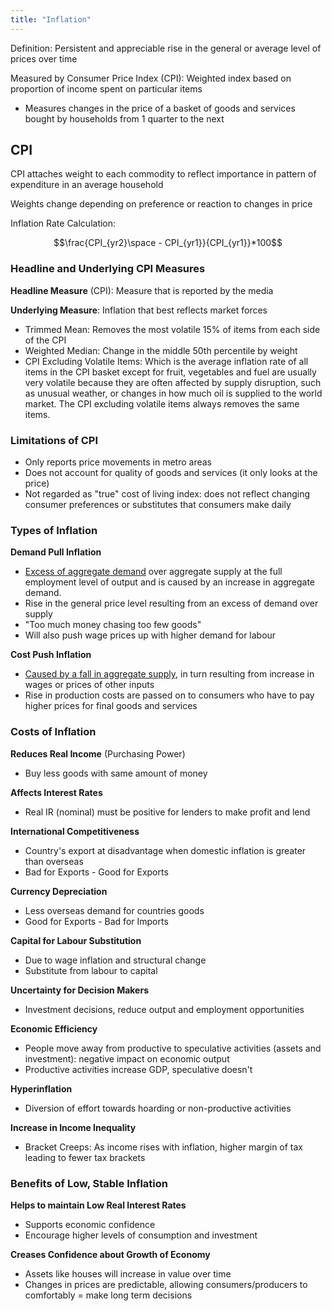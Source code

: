 ```yaml
---
title: "Inflation"
---
```


Definition: Persistent and appreciable rise in the general or average level of prices over time

Measured by Consumer Price Index (CPI): Weighted index based on proportion of income spent on particular items
- Measures changes in the price of a basket of goods and services bought by households from 1 quarter to the next


## CPI

CPI attaches weight to each commodity to reflect importance in pattern of expenditure in an average household

Weights change depending on preference or reaction to changes in price

Inflation Rate Calculation:

$$\frac{CPI_{yr2}\space - CPI_{yr1}}{CPI_{yr1}}*100$$

### Headline and Underlying CPI Measures

**Headline Measure** (CPI): Measure that is reported by the media

**Underlying Measure**: Inflation that best reflects market forces
- Trimmed Mean: Removes the most volatile 15% of items from each side of the CPI
- Weighted Median: Change in the middle 50th percentile by weight
- CPI Excluding Volatile Items: Which is the average inflation rate of all items in the CPI basket except for fruit, vegetables and fuel are usually very volatile because they are often affected by supply disruption, such as unusual weather, or changes in how much oil is supplied to the world market. The CPI excluding volatile items always removes the same items.

### Limitations of CPI

- Only reports price movements in metro areas
- Does not account for quality of goods and services (it only looks at the price)
- Not regarded as "true" cost of living index: does not reflect changing consumer preferences or substitutes that consumers make daily

### Types of Inflation

**Demand Pull Inflation**
- <u>Excess of aggregate demand</u> over aggregate supply at the full employment level of output and is caused by an increase in aggregate demand.
- Rise in the general price level resulting from an excess of demand over supply
- "Too much money chasing too few goods"
- Will also push wage prices up with higher demand for labour

**Cost Push Inflation**
- <u>Caused by a fall in aggregate supply</u>, in turn resulting from increase in wages or prices of other inputs
- Rise in production costs are passed on to consumers who have to pay higher prices for final goods and services


### Costs of Inflation

**Reduces Real Income** (Purchasing Power)
- Buy less goods with same amount of money

**Affects Interest Rates**
- Real IR (nominal) must be positive for lenders to make profit and lend

**International Competitiveness**
- Country's export at disadvantage when domestic inflation is greater than overseas
- Bad for Exports - Good for Exports

**Currency Depreciation**
- Less overseas demand for countries goods
- Good for Exports - Bad for Imports

**Capital for Labour Substitution**
- Due to wage inflation and structural change
- Substitute from labour to capital

**Uncertainty for Decision Makers**
- Investment decisions, reduce output and employment opportunities

**Economic Efficiency**
- People move away from productive to speculative activities (assets and investment): negative impact on economic output
- Productive activities increase GDP, speculative doesn't

**Hyperinflation**
- Diversion of effort towards hoarding or non-productive activities

**Increase in Income Inequality**
- Bracket Creeps: As income rises with inflation, higher margin of tax leading to fewer tax brackets

### Benefits of Low, Stable Inflation

**Helps to maintain Low Real Interest Rates**
- Supports economic confidence
- Encourage higher levels of consumption and investment

**Creases Confidence about Growth of Economy**
- Assets like houses will increase in value over time
- Changes in prices are predictable, allowing consumers/producers to comfortably = make long term decisions